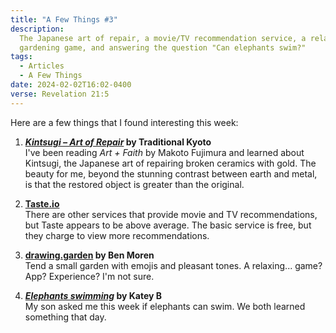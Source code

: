 ```yaml
---
title: "A Few Things #3"
description:
  The Japanese art of repair, a movie/TV recommendation service, a relaxing
  gardening game, and answering the question "Can elephants swim?"
tags:
  - Articles
  - A Few Things
date: 2024-02-02T16:02-0400
verse: Revelation 21:5
---
```


Here are a few things that I found interesting this week:

1. **[_Kintsugi – Art of Repair_](https://traditionalkyoto.com/culture/kintsugi/)
   by Traditional Kyoto**<br/>I've been reading _Art + Faith_ by Makoto Fujimura
   and learned about Kintsugi, the Japanese art of repairing broken ceramics
   with gold. The beauty for me, beyond the stunning contrast between earth and
   metal, is that the restored object is greater than the original.

2. **[Taste.io](https://www.taste.io/)**<br/>There are other services that
   provide movie and TV recommendations, but Taste appears to be above average.
   The basic service is free, but they charge to view more recommendations.

3. **[drawing.garden](https://drawing.garden/) by Ben Moren**<br/>Tend a small
   garden with emojis and pleasant tones. A relaxing... game? App? Experience?
   I'm not sure.

4. **[_Elephants swimming_](https://www.youtube.com/watch?v=HpD40ewOyC4) by
   Katey B**<br/>My son asked me this week if elephants can swim. We both
   learned something that day.
